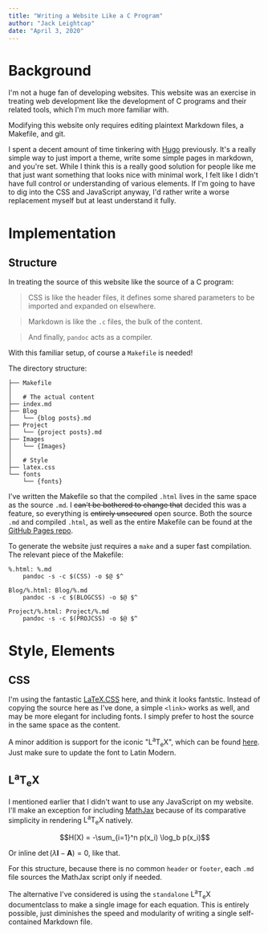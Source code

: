 ```yaml
---
title: "Writing a Website Like a C Program"
author: "Jack Leightcap"
date: "April 3, 2020"
---
```


<script id="MathJax-script" async src="https://cdn.jsdelivr.net/npm/mathjax@3/es5/tex-mml-chtml.js"></script>

# Background

I'm not a huge fan of developing websites.
This website was an exercise in treating web development like the development of
C programs and their related tools, which I'm much more familiar with.

Modifying this website only requires editing plaintext Markdown files, a Makefile, and
git.

I spent a decent amount of time tinkering with [Hugo](https://gohugo.io/) previously.
It's a really simple way to just import a theme, write some simple pages in markdown, and you're set.
While I think this is a really good solution for people like me that just want
something that looks nice with minimal work, I felt like I didn't have full
control or understanding of various elements.
If I'm going to have to dig into the CSS and JavaScript anyway, I'd rather write a
worse replacement myself but at least understand it fully.

# Implementation
## Structure
In treating the source of this website like the source of a C program:

>CSS is like the header files, it defines some shared parameters to be imported and expanded on elsewhere.

>Markdown is like the `.c` files, the bulk of the content.

>And finally, `pandoc` acts as a compiler.

With this familiar setup, of course a `Makefile` is needed!

The directory structure:

    ├── Makefile
    │
    │   # The actual content
    ├── index.md
    ├── Blog
    │   └── {blog posts}.md
    ├── Project
    │   └── {project posts}.md
    ├── Images
    │   └── {Images}
    │
    │   # Style
    ├── latex.css
    └── fonts
        └── {fonts}

I've written the Makefile so that the compiled `.html` lives in the same space as the source `.md`.
I ~~can't be bothered to change that~~ decided this was a feature, so everything is ~~entirely unsecured~~ open source.
Both the source `.md` and compiled `.html`, as well as the entire Makefile can
be found at the
[GitHub Pages repo](https://github.com/jleightcap/jleightcap.github.io).

To generate the website just requires a `make` and a super fast compilation.
The relevant piece of the Makefile:

    %.html: %.md
        pandoc -s -c $(CSS) -o $@ $^

    Blog/%.html: Blog/%.md
        pandoc -s -c $(BLOGCSS) -o $@ $^

    Project/%.html: Project/%.md
        pandoc -s -c $(PROJCSS) -o $@ $^

# Style, Elements
## CSS
I'm using the fantastic [LaTeX.CSS](https://github.com/vincentdoerig/latex-css)
here, and think it looks fantstic.
Instead of copying the source here as I've done, a simple `<link>` works as
well, and may be more elegant for including fonts.
I simply prefer to host the source in the same space as the content.

A minor addition is support for the iconic
"<span class="latex">L<sup>a</sup>T<sub>e</sub>X</span>",
which can be found [here](http://nitens.org/taraborelli/texlogo).
Just make sure to update the font to Latin Modern.

## <span class="latex">L<sup>a</sup>T<sub>e</sub>X</span>
I mentioned earlier that I didn't want to use any JavaScript on my website.
I'll make an exception for including [MathJax]([200~https://www.mathjax.org/)
because of its comparative simplicity in rendering
<span class="latex">L<sup>a</sup>T<sub>e</sub>X</span>
natively.

<center>$$H(X) = -\sum_{i=1}^n p(x_i) \log_b p(x_i)$$</center>

Or inline $\det(\lambda \textbf{I} - \textbf{A}) = 0$, like that.


For this structure, because there is no common `header` or `footer`, each `.md`
file sources the MathJax script only if needed.

The alternative I've considered is using the `standalone`
<span class="latex">L<sup>a</sup>T<sub>e</sub>X</span>
documentclass to make a single image for each equation.
This is entirely possible, just diminishes the speed and modularity of writing
a single self-contained Markdown file.

